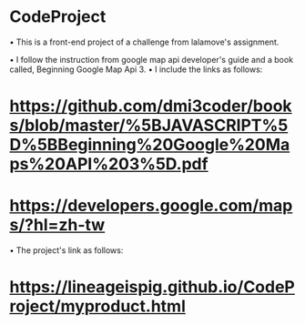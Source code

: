 # CodeProject

• This is a front-end project of a challenge from lalamove's assignment.

• I follow the instruction from google map api developer's guide and a book called, Beginning Google Map Api 3. 
• I include the links as follows: 
# https://github.com/dmi3coder/books/blob/master/%5BJAVASCRIPT%5D%5BBeginning%20Google%20Maps%20API%203%5D.pdf
#  https://developers.google.com/maps/?hl=zh-tw
• The project's link as follows: 
# https://lineageispig.github.io/CodeProject/myproduct.html
